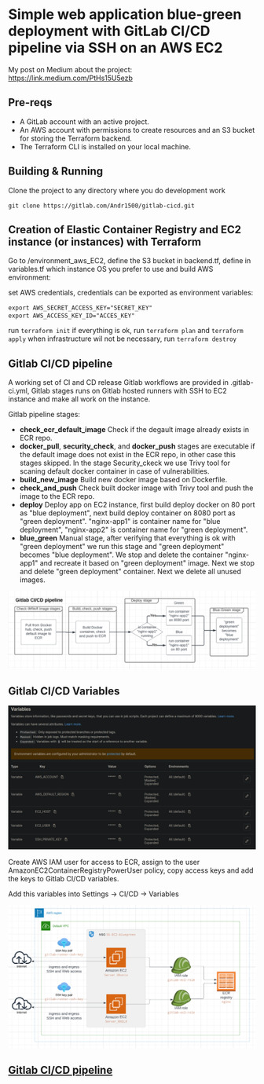 # Simple web application blue-green deployment with GitLab CI/CD pipeline via SSH on an AWS EC2

My post on Medium about the project: https://link.medium.com/PtHs15U5ezb

## Pre-reqs

- A GitLab account with an active project.
- An AWS account with permissions to create resources and an S3 bucket for storing the Terraform backend.
- The Terraform CLI is installed on your local machine.

## Building & Running

Clone the project to any directory where you do development work

```
git clone https://gitlab.com/Andr1500/gitlab-cicd.git
```

## Creation of Elastic Container Registry and EC2 instance (or instances) with Terraform

Go to /environment_aws_EC2, define the S3 bucket in backend.tf, define in variables.tf which instance OS you prefer to use and build AWS environment:

set AWS credentials, credentials can be exported as environment variables:
```
export AWS_SECRET_ACCESS_KEY="SECRET_KEY"
export AWS_ACCESS_KEY_ID="ACCES_KEY"
```
run ```terraform init```
if everything is ok, run ```terraform plan``` and ```terraform apply```
when infrastructure wil not be necessary, run ```terraform destroy```


## Gitlab CI/CD pipeline

A working set of CI and CD release Gitlab workflows are provided in .gitlab-ci.yml, Gitlab stages runs on Gitlab hosted runners with SSH to EC2 instance and make all work on the instance.

Gitlab pipeline stages:

- **check_ecr_default_image** Check if the degault image already exists in ECR repo.
- **docker_pull**, **security_check**, and **docker_push** stages are executable if the default image does not exist in the ECR repo, in other case this stages skipped. In the stage Security_ckeck we use Trivy tool for scaning default docker container in case of vulnerabilities.
- **build_new_image** Build new docker image based on Dockerfile.
- **check_and_push** Check built docker image with Trivy tool and push the image to the ECR repo.
- **deploy** Deploy app on EC2 instance, first build deploy docker on 80 port as "blue deployment", next build deploy container on 8080 port as "green deployment". "nginx-app1" is container name for "blue deployment", "nginx-app2" is container name for "green deployment".
- **blue_green** Manual stage, after verifying that everything is ok with "green deployment" we run this stage and "green deployment" becomes "blue deployment". We stop and delete the container "nginx-app1" and recreate it based on "green deployment" image. Next we stop and delete "green deployment" container. Next we delete all unused images.

![Gitlab CI/CD pipeline](images/cicd_pipeline.png)


## Gitlab CI/CD Variables

![Gitlab CI/CD Variables](images/gitlab_variables.png)

Create AWS IAM user for access to ECR, assign to the user AmazonEC2ContainerRegistryPowerUser policy, copy
access keys and add the keys to Gitlab CI/CD variables.

Add this variables into Settings -> CI/CD -> Variables

![env schema](images/lucid_schema_ec2.png)

## [Gitlab CI/CD pipeline](https://gitlab.com/Andr1500/CICD_flask_app_with_BlueGreen/-/pipelines)
